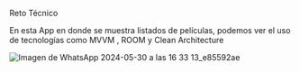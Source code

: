 Reto Técnico

En esta App en donde se muestra listados de películas, podemos ver el uso de tecnologías como MVVM , ROOM y Clean Architecture


![Imagen de WhatsApp 2024-05-30 a las 16 33 13_e85592ae](https://github.com/robinespinozar/RetoTecnico/assets/69476094/2a56d03b-b127-4e0a-ad9b-3ebd51cdc9cb)
